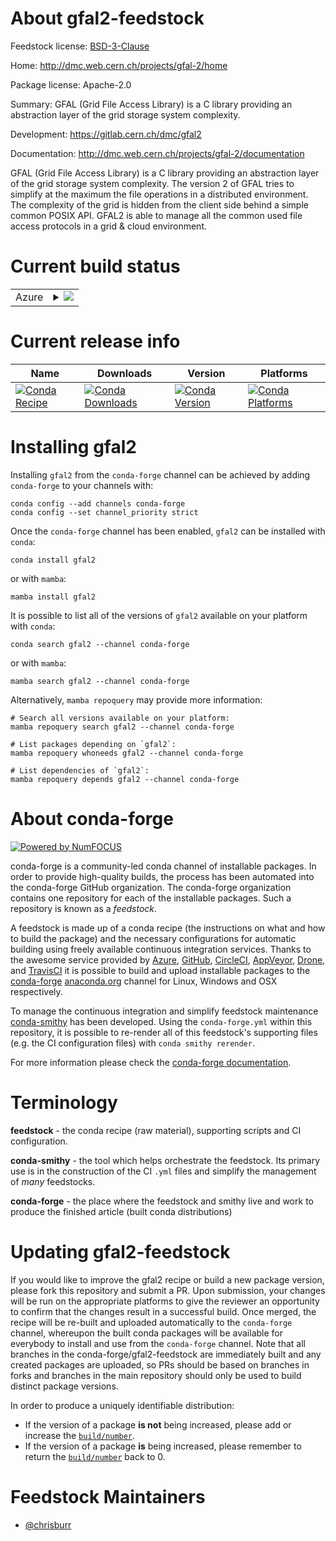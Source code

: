 About gfal2-feedstock
=====================

Feedstock license: [BSD-3-Clause](https://github.com/conda-forge/gfal2-feedstock/blob/main/LICENSE.txt)

Home: http://dmc.web.cern.ch/projects/gfal-2/home

Package license: Apache-2.0

Summary: GFAL (Grid File Access Library) is a C library providing an abstraction layer of the grid storage system complexity.

Development: https://gitlab.cern.ch/dmc/gfal2

Documentation: http://dmc.web.cern.ch/projects/gfal-2/documentation

GFAL (Grid File Access Library) is a C library providing an abstraction
layer of the grid storage system complexity. The version 2 of GFAL tries to
simplify at the maximum the file operations in a distributed environment.
The complexity of the grid is hidden from the client side behind a simple
common POSIX API. GFAL2 is able to manage all the common used file access
protocols in a grid & cloud environment.


Current build status
====================


<table>
    
  <tr>
    <td>Azure</td>
    <td>
      <details>
        <summary>
          <a href="https://dev.azure.com/conda-forge/feedstock-builds/_build/latest?definitionId=6745&branchName=main">
            <img src="https://dev.azure.com/conda-forge/feedstock-builds/_apis/build/status/gfal2-feedstock?branchName=main">
          </a>
        </summary>
        <table>
          <thead><tr><th>Variant</th><th>Status</th></tr></thead>
          <tbody><tr>
              <td>linux_64</td>
              <td>
                <a href="https://dev.azure.com/conda-forge/feedstock-builds/_build/latest?definitionId=6745&branchName=main">
                  <img src="https://dev.azure.com/conda-forge/feedstock-builds/_apis/build/status/gfal2-feedstock?branchName=main&jobName=linux&configuration=linux%20linux_64_" alt="variant">
                </a>
              </td>
            </tr><tr>
              <td>linux_aarch64</td>
              <td>
                <a href="https://dev.azure.com/conda-forge/feedstock-builds/_build/latest?definitionId=6745&branchName=main">
                  <img src="https://dev.azure.com/conda-forge/feedstock-builds/_apis/build/status/gfal2-feedstock?branchName=main&jobName=linux&configuration=linux%20linux_aarch64_" alt="variant">
                </a>
              </td>
            </tr><tr>
              <td>linux_ppc64le</td>
              <td>
                <a href="https://dev.azure.com/conda-forge/feedstock-builds/_build/latest?definitionId=6745&branchName=main">
                  <img src="https://dev.azure.com/conda-forge/feedstock-builds/_apis/build/status/gfal2-feedstock?branchName=main&jobName=linux&configuration=linux%20linux_ppc64le_" alt="variant">
                </a>
              </td>
            </tr><tr>
              <td>osx_64</td>
              <td>
                <a href="https://dev.azure.com/conda-forge/feedstock-builds/_build/latest?definitionId=6745&branchName=main">
                  <img src="https://dev.azure.com/conda-forge/feedstock-builds/_apis/build/status/gfal2-feedstock?branchName=main&jobName=osx&configuration=osx%20osx_64_" alt="variant">
                </a>
              </td>
            </tr><tr>
              <td>osx_arm64</td>
              <td>
                <a href="https://dev.azure.com/conda-forge/feedstock-builds/_build/latest?definitionId=6745&branchName=main">
                  <img src="https://dev.azure.com/conda-forge/feedstock-builds/_apis/build/status/gfal2-feedstock?branchName=main&jobName=osx&configuration=osx%20osx_arm64_" alt="variant">
                </a>
              </td>
            </tr>
          </tbody>
        </table>
      </details>
    </td>
  </tr>
</table>

Current release info
====================

| Name | Downloads | Version | Platforms |
| --- | --- | --- | --- |
| [![Conda Recipe](https://img.shields.io/badge/recipe-gfal2-green.svg)](https://anaconda.org/conda-forge/gfal2) | [![Conda Downloads](https://img.shields.io/conda/dn/conda-forge/gfal2.svg)](https://anaconda.org/conda-forge/gfal2) | [![Conda Version](https://img.shields.io/conda/vn/conda-forge/gfal2.svg)](https://anaconda.org/conda-forge/gfal2) | [![Conda Platforms](https://img.shields.io/conda/pn/conda-forge/gfal2.svg)](https://anaconda.org/conda-forge/gfal2) |

Installing gfal2
================

Installing `gfal2` from the `conda-forge` channel can be achieved by adding `conda-forge` to your channels with:

```
conda config --add channels conda-forge
conda config --set channel_priority strict
```

Once the `conda-forge` channel has been enabled, `gfal2` can be installed with `conda`:

```
conda install gfal2
```

or with `mamba`:

```
mamba install gfal2
```

It is possible to list all of the versions of `gfal2` available on your platform with `conda`:

```
conda search gfal2 --channel conda-forge
```

or with `mamba`:

```
mamba search gfal2 --channel conda-forge
```

Alternatively, `mamba repoquery` may provide more information:

```
# Search all versions available on your platform:
mamba repoquery search gfal2 --channel conda-forge

# List packages depending on `gfal2`:
mamba repoquery whoneeds gfal2 --channel conda-forge

# List dependencies of `gfal2`:
mamba repoquery depends gfal2 --channel conda-forge
```


About conda-forge
=================

[![Powered by
NumFOCUS](https://img.shields.io/badge/powered%20by-NumFOCUS-orange.svg?style=flat&colorA=E1523D&colorB=007D8A)](https://numfocus.org)

conda-forge is a community-led conda channel of installable packages.
In order to provide high-quality builds, the process has been automated into the
conda-forge GitHub organization. The conda-forge organization contains one repository
for each of the installable packages. Such a repository is known as a *feedstock*.

A feedstock is made up of a conda recipe (the instructions on what and how to build
the package) and the necessary configurations for automatic building using freely
available continuous integration services. Thanks to the awesome service provided by
[Azure](https://azure.microsoft.com/en-us/services/devops/), [GitHub](https://github.com/),
[CircleCI](https://circleci.com/), [AppVeyor](https://www.appveyor.com/),
[Drone](https://cloud.drone.io/welcome), and [TravisCI](https://travis-ci.com/)
it is possible to build and upload installable packages to the
[conda-forge](https://anaconda.org/conda-forge) [anaconda.org](https://anaconda.org/)
channel for Linux, Windows and OSX respectively.

To manage the continuous integration and simplify feedstock maintenance
[conda-smithy](https://github.com/conda-forge/conda-smithy) has been developed.
Using the ``conda-forge.yml`` within this repository, it is possible to re-render all of
this feedstock's supporting files (e.g. the CI configuration files) with ``conda smithy rerender``.

For more information please check the [conda-forge documentation](https://conda-forge.org/docs/).

Terminology
===========

**feedstock** - the conda recipe (raw material), supporting scripts and CI configuration.

**conda-smithy** - the tool which helps orchestrate the feedstock.
                   Its primary use is in the construction of the CI ``.yml`` files
                   and simplify the management of *many* feedstocks.

**conda-forge** - the place where the feedstock and smithy live and work to
                  produce the finished article (built conda distributions)


Updating gfal2-feedstock
========================

If you would like to improve the gfal2 recipe or build a new
package version, please fork this repository and submit a PR. Upon submission,
your changes will be run on the appropriate platforms to give the reviewer an
opportunity to confirm that the changes result in a successful build. Once
merged, the recipe will be re-built and uploaded automatically to the
`conda-forge` channel, whereupon the built conda packages will be available for
everybody to install and use from the `conda-forge` channel.
Note that all branches in the conda-forge/gfal2-feedstock are
immediately built and any created packages are uploaded, so PRs should be based
on branches in forks and branches in the main repository should only be used to
build distinct package versions.

In order to produce a uniquely identifiable distribution:
 * If the version of a package **is not** being increased, please add or increase
   the [``build/number``](https://docs.conda.io/projects/conda-build/en/latest/resources/define-metadata.html#build-number-and-string).
 * If the version of a package **is** being increased, please remember to return
   the [``build/number``](https://docs.conda.io/projects/conda-build/en/latest/resources/define-metadata.html#build-number-and-string)
   back to 0.

Feedstock Maintainers
=====================

* [@chrisburr](https://github.com/chrisburr/)

